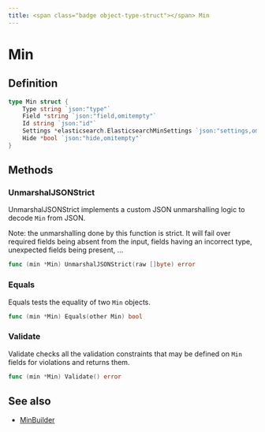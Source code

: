 ```yaml
---
title: <span class="badge object-type-struct"></span> Min
---
```

# <span class="badge object-type-struct"></span> Min

## Definition

```go
type Min struct {
    Type string `json:"type"`
    Field *string `json:"field,omitempty"`
    Id string `json:"id"`
    Settings *elasticsearch.ElasticsearchMinSettings `json:"settings,omitempty"`
    Hide *bool `json:"hide,omitempty"`
}
```
## Methods

### <span class="badge object-method"></span> UnmarshalJSONStrict

UnmarshalJSONStrict implements a custom JSON unmarshalling logic to decode `Min` from JSON.

Note: the unmarshalling done by this function is strict. It will fail over required fields being absent from the input, fields having an incorrect type, unexpected fields being present, …

```go
func (min *Min) UnmarshalJSONStrict(raw []byte) error
```

### <span class="badge object-method"></span> Equals

Equals tests the equality of two `Min` objects.

```go
func (min *Min) Equals(other Min) bool
```

### <span class="badge object-method"></span> Validate

Validate checks all the validation constraints that may be defined on `Min` fields for violations and returns them.

```go
func (min *Min) Validate() error
```

## See also

 * <span class="badge builder"></span> [MinBuilder](./builder-MinBuilder.md)
